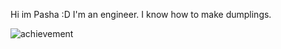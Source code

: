 Hi im Pasha :D
I'm an engineer. I know how to make dumplings.

![achievement](https://user-images.githubusercontent.com/79142358/201485976-659bcdc0-75ed-4609-8dc4-7ca4ffd2ff7a.png)
